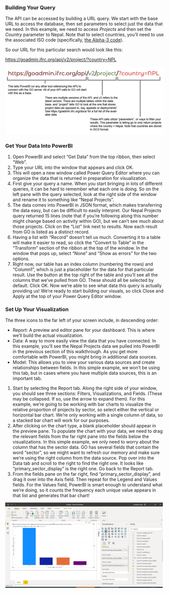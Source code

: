 ### Building Your Query

The API can be accessed by building a URL query. We start with the base URL to
access the database, then set parameters to select just the data that we need.
In this example, we need to access _Projects_ and then set the _Country_
parameter to Nepal. Note that to select countries, you’ll need to use the
associated ISO code (specifically,
[the Alpha-3 code](https://www.iso.org/obp/ui/#search/code/)).

So our URL for this particular search would look like this:

https://goadmin.ifrc.org/api/v2/project/?country=NPL

![URL](example1_image001.png)

### Get Your Data Into PowerBI

1. Open PowerBI and select “Get Data” from the top ribbon, then select “Web”.
2. Type your URL into the window that appears and click OK.
3. This will open a new window called Power Query Editor where you can organize
   the data that is returned in preparation for visualization.
4. First give your query a name. When you start bringing in lots of different
   queries, it can be hard to remember what each one is doing. So on the left
   pane with the query selected, look at the right side of the window and rename
   it to something like “Nepal Projects”.
5. The data comes into PowerBI in JSON format, which makes transferring the data
   easy, but can be difficult to easily interpret. Our Nepal Projects query
   returned 15 lines (note that if you’re following along this number might
   change based on activity within GO), but we can’t see much about those
   projects. Click on the “List” link next to results. Now each result from GO
   is listed as a distinct record.
6. Having a list with “Record” doesn’t tell us much. Converting it to a table
   will make it easier to read, so click the “Convert to Table” in the
   “Transform” section of the ribbon at the top of the window. In the window
   that pops up, select “None” and “Show as errors” for the two options.
7. Right now, our table has an index column (numbering the rows) and “Column1”,
   which is just a placeholder for the data for that particular result. Use the
   button at the top right of the table and you’ll see all the columns that
   we’ve pulled from GO. These should all be selected by default. Click OK. Now
   we’re able to see what data this query is actually providing us! We’re ready
   to start building our visuals, so click Close and Apply at the top of your
   Power Query Editor window.

### Set Up Your Visualization

The three icons to the far left of your screen include, in descending order:

-   Report: A preview and editor pane for your dashboard. This is where we’ll
    build the actual visualization.
-   Data: A way to more easily view the data that you have connected. In this
    example, you’ll see the Nepal Projects data we pulled into PowerBI in the
    previous section of this walkthrough. As you get more comfortable with
    PowerBI, you might bring in additional data sources.
-   Model: This allows you to view your various data sources and create
    relationships between fields. In this simple example, we won’t be using this
    tab, but in cases where you have multiple data sources, this is an important
    tab.

1. Start by selecting the Report tab. Along the right side of your window, you
   should see three sections: Filters, Visualizations, and Fields. (These may be
   collapsed. If so, use the arrow to expand them). For this example, we’re
   going to be working with bar charts to visualize the relative proportion of
   projects by sector, so select either the vertical or horizontal bar chart.
   We’re only working with a single column of data, so a stacked bar chart will
   work for our purposes.
2. After clicking on the chart type, a blank placeholder should appear in the
   preview pane. To populate the chart with your data, we need to drag the
   relevant fields from the far right pane into the fields below the
   visualizations. In this simple example, we only need to worry about the
   column that has the sector data. GO has several fields that contain the word
   “sector”, so we might want to refresh our memory and make sure we’re using
   the right column from the data source. Pop over into the Data tab and scroll
   to the right to find the right one. It looks like “primary_sector_display” is
   the right one. Go back to the Report tab.
3. From the fields pane on the far right, find “primary_sector_display”, and
   drag it over into the Axis field. Then repeat for the Legend and Values
   fields. For the Values field, PowerBI is smart enough to understand what
   we’re doing, so it counts the frequency each unique value appears in that
   list and generates that bar chart!

![Power BI Desktop](example1_image002.jpg)
